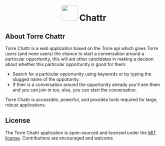 <h1 align="center"><img src="https://trello-attachments.s3.amazonaws.com/5c47b7259b4e3435cc6a19e7/133x133/66c1d4d8dce3a6cda63d4bb815c02af3/Torre_%28generic%29_-_Dark_icon_-_Lime.png" width="50"> Chattr</h1>


## About Torre Chattr

Torre Chattr is a web application based on the Torre api which gives Torre users (and none users) the chance to start a conversation around a particular opportunity, this will aid other candidates in making a decison about whether this particular opportunity is good for them:

- Search for a particular opportunity using keywords or by typing the slugged name of the oppotunity.
- If their is a conversation around the opportunity already you'll see them and you can join in too, else, you can start the conversation.

Torre Chattr is accessible, powerful, and provides tools required for large, robust applications.

## License

The Torre Chattr application is open-sourced and licensed under the [MIT license](https://opensource.org/licenses/MIT). Contributions are encouraged and welcome
